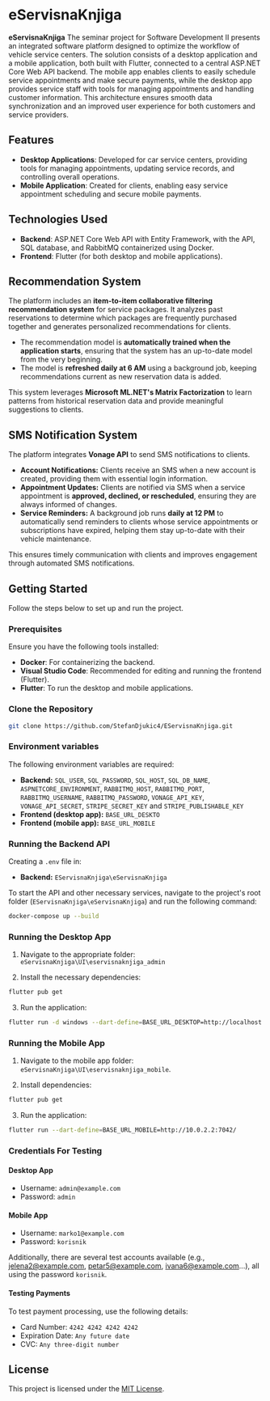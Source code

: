 # eServisnaKnjiga

**eServisnaKnjiga** The seminar project for Software Development II presents an integrated software platform designed to optimize the workflow of vehicle service centers. The solution consists of a desktop application and a mobile application, both built with Flutter, connected to a central ASP.NET Core Web API backend. The mobile app enables clients to easily schedule service appointments and make secure payments, while the desktop app provides service staff with tools for managing appointments and handling customer information. This architecture ensures smooth data synchronization and an improved user experience for both customers and service providers.

## Features

- **Desktop Applications**: Developed for car service centers, providing tools for managing appointments, updating service records, and controlling overall operations.
- **Mobile Application**: Created for clients, enabling easy service appointment scheduling and secure mobile payments.

## Technologies Used

- **Backend**: ASP.NET Core Web API with Entity Framework, with the API, SQL database, and RabbitMQ containerized using Docker.
- **Frontend**: Flutter (for both desktop and mobile applications).

## Recommendation System

The platform includes an **item-to-item collaborative filtering recommendation system** for service packages. It analyzes past reservations to determine which packages are frequently purchased together and generates personalized recommendations for clients.

- The recommendation model is **automatically trained when the application starts**, ensuring that the system has an up-to-date model from the very beginning.
- The model is **refreshed daily at 6 AM** using a background job, keeping recommendations current as new reservation data is added.

This system leverages **Microsoft ML.NET's Matrix Factorization** to learn patterns from historical reservation data and provide meaningful suggestions to clients.

## SMS Notification System

The platform integrates **Vonage API** to send SMS notifications to clients.  

- **Account Notifications:** Clients receive an SMS when a new account is created, providing them with essential login information.  
- **Appointment Updates:** Clients are notified via SMS when a service appointment is **approved, declined, or rescheduled**, ensuring they are always informed of changes.  
- **Service Reminders:** A background job runs **daily at 12 PM** to automatically send reminders to clients whose service appointments or subscriptions have expired, helping them stay up-to-date with their vehicle maintenance.  

This ensures timely communication with clients and improves engagement through automated SMS notifications.

## Getting Started

Follow the steps below to set up and run the project.

### Prerequisites

Ensure you have the following tools installed:
- **Docker**: For containerizing the backend.
- **Visual Studio Code**: Recommended for editing and running the frontend (Flutter).
- **Flutter**: To run the desktop and mobile applications.

### Clone the Repository

```bash
git clone https://github.com/StefanDjukic4/EServisnaKnjiga.git
```

### Environment variables

The following environment variables are required:

- **Backend:** ```SQL_USER```, ```SQL_PASSWORD```, ```SQL_HOST```, ```SQL_DB_NAME```, ```ASPNETCORE_ENVIRONMENT```, ```RABBITMQ_HOST```, ```RABBITMQ_PORT```, ```RABBITMQ_USERNAME```, ```RABBITMQ_PASSWORD```, ```VONAGE_API_KEY```, ```VONAGE_API_SECRET```, ```STRIPE_SECRET_KEY``` and ```STRIPE_PUBLISHABLE_KEY```
- **Frontend (desktop app):** ```BASE_URL_DESKTO```
- **Frontend (mobile app):** ```BASE_URL_MOBILE```

### Running the Backend API

Creating a ```.env``` file in:

- **Backend:** ```EServisnaKnjiga\eServisnaKnjiga```

To start the API and other necessary services, navigate to the project's root folder (```EServisnaKnjiga\eServisnaKnjiga```) and run the following command:

```bash
docker-compose up --build
```

### Running the Desktop App

1. Navigate to the appropriate folder: ```eServisnaKnjiga\UI\eservisnaknjiga_admin```

2. Install the necessary dependencies:

```bash
flutter pub get
```

3. Run the application:

```bash
flutter run -d windows --dart-define=BASE_URL_DESKTOP=http://localhost:7042/
```

### Running the Mobile App

1. Navigate to the mobile app folder: ```eServisnaKnjiga\UI\eservisnaknjiga_mobile```.

2. Install dependencies:

```bash
flutter pub get
```

3. Run the application:

```bash
flutter run --dart-define=BASE_URL_MOBILE=http://10.0.2.2:7042/
```

### Credentials For Testing

#### Desktop App

- Username: ```admin@example.com```
- Password: ```admin```

#### Mobile App

- Username: ```marko1@example.com```
- Password: ```korisnik```

Additionally, there are several test accounts available (e.g., jelena2@example.com, petar5@example.com, ivana6@example.com...), all using the password ```korisnik```.

#### Testing Payments

To test payment processing, use the following details:

- Card Number: ```4242 4242 4242 4242```
- Expiration Date: ```Any future date```
- CVC: ```Any three-digit number```

## License

This project is licensed under the [MIT License](LICENSE).
